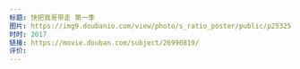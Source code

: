 ```yaml
---
标题: 快把我哥带走 第一季
图片: https://img9.doubanio.com/view/photo/s_ratio_poster/public/p2532566646.webp
时时: 2017
链接: https://movie.douban.com/subject/26990819/
评价:
---
```


